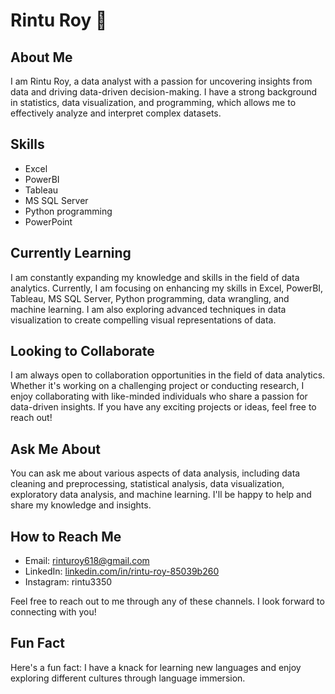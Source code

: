 # Rintu Roy 👋

## About Me

I am Rintu Roy, a data analyst with a passion for uncovering insights from data and driving data-driven decision-making. I have a strong background in statistics, data visualization, and programming, which allows me to effectively analyze and interpret complex datasets.

## Skills

- Excel
- PowerBI
- Tableau
- MS SQL Server
- Python programming
- PowerPoint

## Currently Learning

I am constantly expanding my knowledge and skills in the field of data analytics. Currently, I am focusing on enhancing my skills in Excel, PowerBI, Tableau, MS SQL Server, Python programming, data wrangling, and machine learning. I am also exploring advanced techniques in data visualization to create compelling visual representations of data.

## Looking to Collaborate

I am always open to collaboration opportunities in the field of data analytics. Whether it's working on a challenging project or conducting research, I enjoy collaborating with like-minded individuals who share a passion for data-driven insights. If you have any exciting projects or ideas, feel free to reach out!

## Ask Me About

You can ask me about various aspects of data analysis, including data cleaning and preprocessing, statistical analysis, data visualization, exploratory data analysis, and machine learning. I'll be happy to help and share my knowledge and insights.

## How to Reach Me

- Email: rinturoy618@gmail.com
- LinkedIn: [linkedin.com/in/rintu-roy-85039b260](https://www.linkedin.com/in/rintu-roy-85039b260/)
- Instagram: rintu3350

Feel free to reach out to me through any of these channels. I look forward to connecting with you!

## Fun Fact

Here's a fun fact: I have a knack for learning new languages and enjoy exploring different cultures through language immersion.

